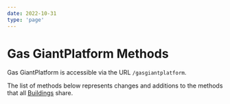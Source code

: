 ```yaml
---
date: 2022-10-31
type: 'page'
---
```


# Gas GiantPlatform Methods

Gas GiantPlatform is accessible via the URL `/gasgiantplatform`.

The list of methods below represents changes and additions to the methods that all [Buildings](/api/Buildings) share.
